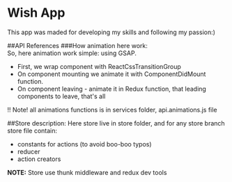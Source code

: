 # Wish App
This app was maded for developing my skills and following my passion:)

##API References
###How animation here work:  
So, here animation work simple: using GSAP.  

* First, we wrap component with ReactCssTransitionGroup  
* On component mounting we animate it with ComponentDidMount function.  
* On component leaving - animate it in Redux function, that leading components to leave, that's all  

!! Note! all animations functions is in services folder, api.animations.js file

##Store description:
Here store live in store folder, and for any store branch store file contain:  
* constants for actions (to avoid boo-boo typos)
* reducer
* action creators

**NOTE:** Store use thunk middleware and redux dev tools